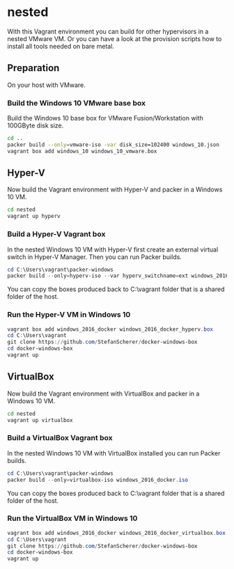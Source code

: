 # nested

With this Vagrant environment you can build for other hypervisors in a nested
VMware VM. Or you can have a look at the provision scripts how to install
all tools needed on bare metal.

## Preparation

On your host with VMware.

### Build the Windows 10 VMware base box

Build the Windows 10 base box for VMware Fusion/Workstation with 100GByte disk size.

```bash
cd ..
packer build --only=vmware-iso -var disk_size=102400 windows_10.json
vagrant box add windows_10 windows_10_vmware.box
```

## Hyper-V

Now build the Vagrant environment with Hyper-V and packer in a Windows 10 VM.

```bash
cd nested
vagrant up hyperv
```

### Build a Hyper-V Vagrant box

In the nested Windows 10 VM with Hyper-V first create an external virtual
switch in Hyper-V Manager. Then you can run Packer builds.

```powershell
cd C:\Users\vagrant\packer-windows
packer build --only=hyperv-iso --var hyperv_switchname=ext windows_2016_docker.iso
```

You can copy the boxes produced back to C:\vagrant folder
that is a shared folder of the host.

### Run the Hyper-V VM in Windows 10

```powershell
vagrant box add windows_2016_docker windows_2016_docker_hyperv.box
cd C:\Users\vagrant
git clone https://github.com/StefanScherer/docker-windows-box
cd docker-windows-box
vagrant up
```

## VirtualBox

Now build the Vagrant environment with VirtualBox and packer in a Windows 10 VM.

```bash
cd nested
vagrant up virtualbox
```

### Build a VirtualBox Vagrant box

In the nested Windows 10 VM with VirtualBox installed you can run Packer builds.

```powershell
cd C:\Users\vagrant\packer-windows
packer build --only=virtualbox-iso windows_2016_docker.iso
```

You can copy the boxes produced back to C:\vagrant folder
that is a shared folder of the host.

### Run the VirtualBox VM in Windows 10

```powershell
vagrant box add windows_2016_docker windows_2016_docker_virtualbox.box
cd C:\Users\vagrant
git clone https://github.com/StefanScherer/docker-windows-box
cd docker-windows-box
vagrant up
```
